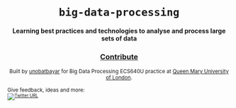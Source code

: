 <div align="center">
  <h1><code>big-data-processing</code></h1>

  <strong>Learning best practices and technologies to analyse and process large sets of data </strong>
<h3>
    <a href="https://github.com/unobatbayar/big-data-processing/pull/new/master">Contribute</a>
  </h3>

  <sub> Built by <a href="https://www.twitter.com/unobatbayar">unobatbayar</a> for Big Data Processing ECS640U practice at <a href="https://www.qmul.ac.uk"> Queen Mary University of London</a>.  </sub>
</div>

<sub>Give feedback, ideas and more: <br> <sub> 
[![Twitter URL](https://img.shields.io/twitter/url/https/twitter.com/unobatbayar.svg?style=social&label=Follow%20%40unobatbayar)](https://twitter.com/unobatbayar)
